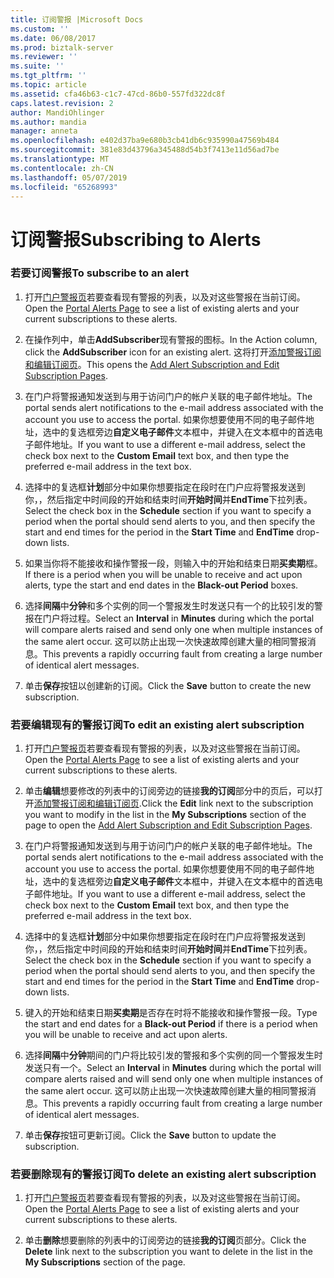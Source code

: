 ```yaml
---
title: 订阅警报 |Microsoft Docs
ms.custom: ''
ms.date: 06/08/2017
ms.prod: biztalk-server
ms.reviewer: ''
ms.suite: ''
ms.tgt_pltfrm: ''
ms.topic: article
ms.assetid: cfa46b63-c1c7-47cd-86b0-557fd322dc8f
caps.latest.revision: 2
author: MandiOhlinger
ms.author: mandia
manager: anneta
ms.openlocfilehash: e402d37ba9e680b3cb41db6c935990a47569b484
ms.sourcegitcommit: 381e83d43796a345488d54b3f7413e11d56ad7be
ms.translationtype: MT
ms.contentlocale: zh-CN
ms.lasthandoff: 05/07/2019
ms.locfileid: "65268993"
---
```

# <a name="subscribing-to-alerts"></a><span data-ttu-id="4f07b-102">订阅警报</span><span class="sxs-lookup"><span data-stu-id="4f07b-102">Subscribing to Alerts</span></span>
### <a name="to-subscribe-to-an-alert"></a><span data-ttu-id="4f07b-103">若要订阅警报</span><span class="sxs-lookup"><span data-stu-id="4f07b-103">To subscribe to an alert</span></span>  
  
1.  <span data-ttu-id="4f07b-104">打开[门户警报页](../esb-toolkit/portal-alerts-page.md)若要查看现有警报的列表，以及对这些警报在当前订阅。</span><span class="sxs-lookup"><span data-stu-id="4f07b-104">Open the [Portal Alerts Page](../esb-toolkit/portal-alerts-page.md) to see a list of existing alerts and your current subscriptions to these alerts.</span></span>  
  
2.  <span data-ttu-id="4f07b-105">在操作列中，单击**AddSubscriber**现有警报的图标。</span><span class="sxs-lookup"><span data-stu-id="4f07b-105">In the Action column, click the **AddSubscriber** icon for an existing alert.</span></span> <span data-ttu-id="4f07b-106">这将打开[添加警报订阅和编辑订阅页](../esb-toolkit/add-alert-subscription-and-edit-subscription-pages.md)。</span><span class="sxs-lookup"><span data-stu-id="4f07b-106">This opens the [Add Alert Subscription and Edit Subscription Pages](../esb-toolkit/add-alert-subscription-and-edit-subscription-pages.md).</span></span>  
  
3.  <span data-ttu-id="4f07b-107">在门户将警报通知发送到与用于访问门户的帐户关联的电子邮件地址。</span><span class="sxs-lookup"><span data-stu-id="4f07b-107">The portal sends alert notifications to the e-mail address associated with the account you use to access the portal.</span></span> <span data-ttu-id="4f07b-108">如果你想要使用不同的电子邮件地址，选中的复选框旁边**自定义电子邮件**文本框中，并键入在文本框中的首选电子邮件地址。</span><span class="sxs-lookup"><span data-stu-id="4f07b-108">If you want to use a different e-mail address, select the check box next to the **Custom Email** text box, and then type the preferred e-mail address in the text box.</span></span>  
  
4.  <span data-ttu-id="4f07b-109">选择中的复选框**计划**部分中如果你想要指定在段时在门户应将警报发送到你，，然后指定中时间段的开始和结束时间**开始时间**并**EndTime**下拉列表。</span><span class="sxs-lookup"><span data-stu-id="4f07b-109">Select the check box in the **Schedule** section if you want to specify a period when the portal should send alerts to you, and then specify the start and end times for the period in the **Start Time** and **EndTime** drop-down lists.</span></span>  
  
5.  <span data-ttu-id="4f07b-110">如果当你将不能接收和操作警报一段，则输入中的开始和结束日期**买卖期**框。</span><span class="sxs-lookup"><span data-stu-id="4f07b-110">If there is a period when you will be unable to receive and act upon alerts, type the start and end dates in the **Black-out Period** boxes.</span></span>  
  
6.  <span data-ttu-id="4f07b-111">选择**间隔**中**分钟**和多个实例的同一个警报发生时发送只有一个的比较引发的警报在门户将过程。</span><span class="sxs-lookup"><span data-stu-id="4f07b-111">Select an **Interval** in **Minutes** during which the portal will compare alerts raised and send only one when multiple instances of the same alert occur.</span></span> <span data-ttu-id="4f07b-112">这可以防止出现一次快速故障创建大量的相同警报消息。</span><span class="sxs-lookup"><span data-stu-id="4f07b-112">This prevents a rapidly occurring fault from creating a large number of identical alert messages.</span></span>  
  
7.  <span data-ttu-id="4f07b-113">单击**保存**按钮以创建新的订阅。</span><span class="sxs-lookup"><span data-stu-id="4f07b-113">Click the **Save** button to create the new subscription.</span></span>  
  
### <a name="to-edit-an-existing-alert-subscription"></a><span data-ttu-id="4f07b-114">若要编辑现有的警报订阅</span><span class="sxs-lookup"><span data-stu-id="4f07b-114">To edit an existing alert subscription</span></span>  
  
1.  <span data-ttu-id="4f07b-115">打开[门户警报页](../esb-toolkit/portal-alerts-page.md)若要查看现有警报的列表，以及对这些警报在当前订阅。</span><span class="sxs-lookup"><span data-stu-id="4f07b-115">Open the [Portal Alerts Page](../esb-toolkit/portal-alerts-page.md) to see a list of existing alerts and your current subscriptions to these alerts.</span></span>  
  
2.  <span data-ttu-id="4f07b-116">单击**编辑**想要修改的列表中的订阅旁边的链接**我的订阅**部分中的页后，可以打开[添加警报订阅和编辑订阅页](../esb-toolkit/add-alert-subscription-and-edit-subscription-pages.md).</span><span class="sxs-lookup"><span data-stu-id="4f07b-116">Click the **Edit** link next to the subscription you want to modify in the list in the **My Subscriptions** section of the page to open the [Add Alert Subscription and Edit Subscription Pages](../esb-toolkit/add-alert-subscription-and-edit-subscription-pages.md).</span></span>  
  
3.  <span data-ttu-id="4f07b-117">在门户将警报通知发送到与用于访问门户的帐户关联的电子邮件地址。</span><span class="sxs-lookup"><span data-stu-id="4f07b-117">The portal sends alert notifications to the e-mail address associated with the account you use to access the portal.</span></span> <span data-ttu-id="4f07b-118">如果你想要使用不同的电子邮件地址，选中的复选框旁边**自定义电子邮件**文本框中，并键入在文本框中的首选电子邮件地址。</span><span class="sxs-lookup"><span data-stu-id="4f07b-118">If you want to use a different e-mail address, select the check box next to the **Custom Email** text box, and then type the preferred e-mail address in the text box.</span></span>  
  
4.  <span data-ttu-id="4f07b-119">选择中的复选框**计划**部分中如果你想要指定在段时在门户应将警报发送到你，，然后指定中时间段的开始和结束时间**开始时间**并**EndTime**下拉列表。</span><span class="sxs-lookup"><span data-stu-id="4f07b-119">Select the check box in the **Schedule** section if you want to specify a period when the portal should send alerts to you, and then specify the start and end times for the period in the **Start Time** and **EndTime** drop-down lists.</span></span>  
  
5.  <span data-ttu-id="4f07b-120">键入的开始和结束日期**买卖期**是否存在时将不能接收和操作警报一段。</span><span class="sxs-lookup"><span data-stu-id="4f07b-120">Type the start and end dates for a **Black-out Period** if there is a period when you will be unable to receive and act upon alerts.</span></span>  
  
6.  <span data-ttu-id="4f07b-121">选择**间隔**中**分钟**期间的门户将比较引发的警报和多个实例的同一个警报发生时发送只有一个。</span><span class="sxs-lookup"><span data-stu-id="4f07b-121">Select an **Interval** in **Minutes** during which the portal will compare alerts raised and will send only one when multiple instances of the same alert occur.</span></span> <span data-ttu-id="4f07b-122">这可以防止出现一次快速故障创建大量的相同警报消息。</span><span class="sxs-lookup"><span data-stu-id="4f07b-122">This prevents a rapidly occurring fault from creating a large number of identical alert messages.</span></span>  
  
7.  <span data-ttu-id="4f07b-123">单击**保存**按钮可更新订阅。</span><span class="sxs-lookup"><span data-stu-id="4f07b-123">Click the **Save** button to update the subscription.</span></span>  
  
### <a name="to-delete-an-existing-alert-subscription"></a><span data-ttu-id="4f07b-124">若要删除现有的警报订阅</span><span class="sxs-lookup"><span data-stu-id="4f07b-124">To delete an existing alert subscription</span></span>  
  
1.  <span data-ttu-id="4f07b-125">打开[门户警报页](../esb-toolkit/portal-alerts-page.md)若要查看现有警报的列表，以及对这些警报在当前订阅。</span><span class="sxs-lookup"><span data-stu-id="4f07b-125">Open the [Portal Alerts Page](../esb-toolkit/portal-alerts-page.md) to see a list of existing alerts and your current subscriptions to these alerts.</span></span>  
  
2.  <span data-ttu-id="4f07b-126">单击**删除**想要删除的列表中的订阅旁边的链接**我的订阅**页部分。</span><span class="sxs-lookup"><span data-stu-id="4f07b-126">Click the **Delete** link next to the subscription you want to delete in the list in the **My Subscriptions** section of the page.</span></span>